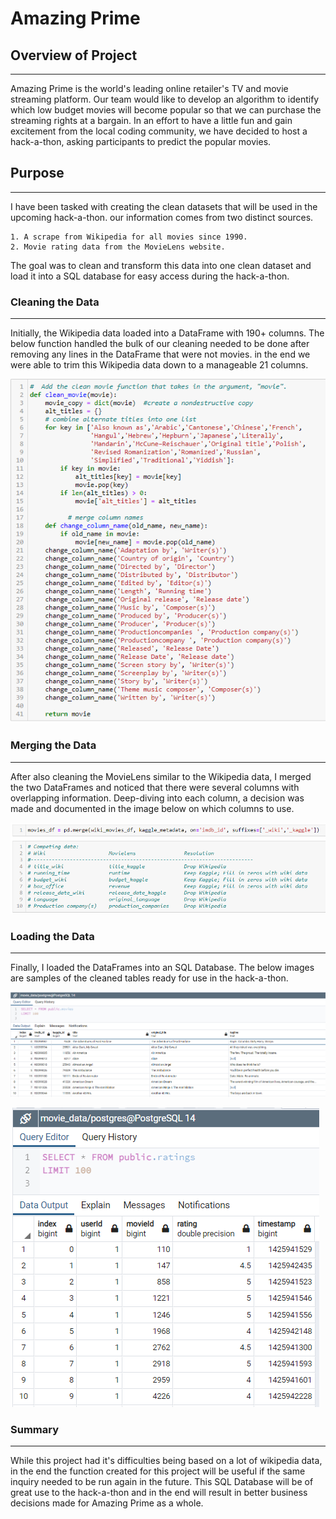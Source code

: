 # Amazing Prime

## Overview of Project
---

Amazing Prime is the world's leading online retailer's TV and movie streaming platform. Our team would like to develop an algorithm to identify which low budget movies will become popular so that we can purchase the streaming rights at a bargain. In an effort to have a little fun and gain excitement from the local coding community, we have decided to host a hack-a-thon, asking participants to predict the popular movies. 

## Purpose
---

I have been tasked with creating the clean datasets that will be used in the upcoming hack-a-thon. our information comes from two distinct sources. 

    1. A scrape from Wikipedia for all movies since 1990.
    2. Movie rating data from the MovieLens website.

The goal was to clean and transform this data into one clean dataset and load it into a SQL database for easy access during the hack-a-thon.

### Cleaning the Data
---
Initially, the Wikipedia data loaded into a DataFrame with 190+ columns. The below function handled the bulk of our cleaning needed to be done after removing any lines in the DataFrame that were not movies. in the end we were able to trim this Wikipedia data down to a manageable 21 columns.

![cleaning](./resources/clean.png)

### Merging the Data
---
After also cleaning the MovieLens similar to the Wikipedia data, I merged the two DataFrames and noticed that there were several columns with overlapping information. Deep-diving into each column, a decision was made and documented in the image below on which columns to use.

![merge](./resources/merge.png)

### Loading the Data
---
Finally, I loaded the DataFrames into an SQL Database. The below images are samples of the cleaned tables ready for use in the hack-a-thon.

![movies](./resources/movies_query.PNG)

![ratings](./resources/ratings_query.PNG)


### Summary
---

While this project had it's difficulties being based on a lot of wikipedia data, in the end the function created for this project will be useful if the same inquiry needed to be run again in the future. This SQL Database will be of great use to the hack-a-thon and in the end will result in better business decisions made for Amazing Prime as a whole.